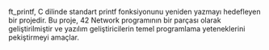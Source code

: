 ft_printf, C dilinde standart printf fonksiyonunu yeniden yazmayı hedefleyen bir projedir. Bu proje, 42 Network programının bir parçası olarak geliştirilmiştir ve yazılım geliştiricilerin temel programlama yeteneklerini pekiştirmeyi amaçlar.

